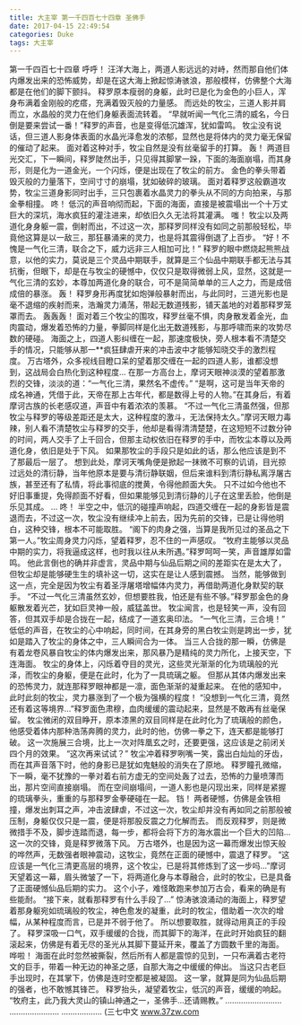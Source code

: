 ```yaml
---
title: 大主宰 第一千四百七十四章 圣佛手
date: 2017-04-15 22:49:54
categories: Duke
tags: 大主宰
---
```


第一千四百七十四章
呼呼！
汪洋大海上，两道人影远远的对峙，然而那自他们体内爆发出来的恐怖威势，却是在这大海上掀起惊涛骇浪，那般模样，仿佛整个大海都是在他们的脚下颤抖。
释罗原本瘦弱的身躯，此时已是化为金色的小巨人，浑身布满着金刚般的疙瘩，充满着毁灭般的力量感。
而远处的牧尘，三道人影并肩而立，水晶般的灵力在他们身躯表面流转着。
“早就听闻一气化三清的威名，今日倒是要来尝试一番！”释罗的声音，也是变得低沉雄浑，犹如雷鸣。
牧尘没有说话，但三道人影身体表面的水晶光泽愈发的浓郁，显然也是将体内的灵力毫无保留的催动了起来。
面对着这种对手，牧尘自然是没有丝毫留手的打算。
轰！
两道目光交汇，下一瞬间，释罗陡然出手，只见得其脚掌一跺，下面的海面崩塌，而其身形，则是化为一道金光，一个闪烁，便是出现在了牧尘的前方。
金色的拳头带着毁灭般的力量落下，空间寸寸的崩塌，犹如破碎的玻璃。
面对着释罗这般霸道攻势，牧尘三道身影同时出手，三只包裹着水晶灵力的拳头从不同的方向拍来，与那金拳相撞。
咚！
低沉的声音响彻而起，下面的海面，直接是被震塌出一个十万丈巨大的深坑，海水疯狂的灌注进来，却依旧久久无法将其灌满。
嗤！
牧尘以及两道化身身躯一震，倒射而出，不过这一次，那释罗同样没有如同之前那般轻松，毕竟他这算是以一敌三，那狂暴涌来的灵力，也是将其震得倒退了上百步。
“好！不愧是一气化三清，联合之下，威力远非三人相加可比！”
释罗的眼中燃烧起熊熊战意，以他的实力，莫说是三个灵品中期联手，就算是三个仙品中期联手都无法与其抗衡，但眼下，却是在与牧尘的硬憾中，仅仅只是取得微弱上风，显然，这就是一气化三清的玄妙，本尊加两道化身的联合，可不是简简单单的三人之力，而是成倍成倍的暴涨。
轰！
释罗身形再度犹如炮弹般暴射而出，与此同时，三道光影也是毫不退缩的疾射而来，浩瀚灵力涌荡，带起无数道残影，铺天盖地的对着那释罗笼罩而去。
轰轰轰！
面对着三个牧尘的围攻，释罗丝毫不惧，肉身散发着金光，血肉震动，爆发着恐怖的力量，拳脚同样是化出无数道残影，与那呼啸而来的攻势尽数的硬碰。
海面之上，四道人影纠缠在一起，那速度极快，旁人根本看不清楚交手的情况，只能够从那一**疯狂肆虐开来的冲击波中才能够知晓交手的激烈程度。
万古塔外，众多视线目瞪口呆的望着那交缠在一起的四道人影，谁都没想到，这战局会白热化到这种程度...
在那一方高台上，摩诃天眼神淡漠的望着那激烈的交锋，淡淡的道：“一气化三清，果然名不虚传。”
“是啊，这可是当年天帝的成名神通，凭借于此，天帝在那上古年代，都是数得上号的人物。”在其身后，有着摩诃古族的长老感叹道，声音中有着浓浓的羡慕。
“不过一气化三清虽然强，但那牧尘与释罗的等级差距还是太大，这种程度的激斗，无法保持太久。”摩诃天眼力毒辣，别人看不清楚牧尘与释罗的交手，他却是看得清清楚楚，在这短短不过数分钟的时间，两人交手了上千回合，但那主动权依旧在释罗的手中，而牧尘本尊以及两道化身，依旧是处于下风。
如果那牧尘的手段只是如此的话，那么他应该是到不了那最后一层了。
想到此处，摩诃天嘴角便是掀起一抹微不可察的讥诮，目光掠过远处的清衍静，当年他原本是要与清衍静联姻，但后来谁料到清衍静私离浮屠古族，甚至还有了私情，将此事彻底的搅黄，令得他颜面大失。
只不过如今他也不好旧事重提，免得颜面不好看，但如果能够见到清衍静的儿子在这里丢脸，他倒是乐见其成。
...
咚！
半空之中，低沉的碰撞声响起，四道交缠在一起的身影皆是震退而去，不过这一次，牧尘没有继续冲上前去，因为先前的交锋，已是让得他明白，这种交锋，根本不可能取胜。
“阁下的肉身之强，当算是我所见过的圣品之下第一人。”牧尘周身灵力闪烁，望着释罗，忍不住的一声感叹。
“牧府主能够以灵品中期的实力，将我逼成这样，也时我以往从未所遇。”释罗呵呵一笑，声音雄厚如雷鸣。
他此言倒也的确并非虚言，灵品中期与仙品后期之间的差距实在是太大了，但牧尘却是能够硬生生的填补这一切，这实在是让人感到震撼。
当然，能够做到这一点，完全是因为牧尘有着圣浮屠塔增幅体内灵力，再借助两道化身默契的联手。
“不过一气化三清虽然玄妙，但想要胜我，怕还是有些不够。”释罗那金色的身躯散发着光芒，犹如巨灵神一般，威猛盖世。
牧尘闻言，也是轻笑一声，没有回答，但其双手却是合拢在一起，结成了一道玄奥印法。
“一气化三清，三合境！”
低低的声音，在牧尘的心中响起，同时间，在其身旁的黑白牧尘则是跨出一步，犹如是踏入了牧尘的身体之中，三人瞬间合为一体。
当三人合拢的那一瞬，仿佛是有着龙卷风暴自牧尘的体内爆发出来，那风暴乃是精纯的灵力所化，上接天空，下连海面。
牧尘的身体上，闪烁着夺目的灵光，这些灵光渐渐的化为琉璃般的光泽，而牧尘的身躯，便是在此时，化为了一具琉璃之躯。
但那从其体内爆发出来的恐怖灵力，就连那释罗眼神都是一凛，面色渐渐的凝重起来。
在他的感知中，此时此刻的牧尘，灵力暴涨到了一个极为强横的程度！
“没想到一气化三清，竟然还有着这等境界...”释罗面色肃穆，血肉缓缓的震动起来，显然是不敢再有丝毫保留。
牧尘微闭的双目睁开，原本漆黑的双目同样是在此时化为了琉璃般的颜色，他感受着体内那种浩荡奔腾的灵力，此时的他，仿佛一拳之下，连天都是能够打破。
这一次施展三合境，比上一次对阵凰玄之时，还要更强，这应该是之前闭关四个月的效果。
“这次再来试试？”
牧尘冲着释罗咧嘴一笑，露出白灿灿的牙齿，而在其声音落下时，他的身影已是犹如鬼魅般的消失在了原地。
释罗瞳孔微缩，下一瞬，毫不犹豫的一拳对着右前方虚无的空间处轰了过去，恐怖的力量喷薄而出，那片空间直接崩塌。
而在空间崩塌间，一道人影也是闪现出来，同样是紧握的琉璃拳头，重重的与那释罗金拳硬碰在一起。
铛！
两者硬憾，仿佛是金铁相撞，爆发出刺耳之声，冲击波肆虐，不过这一次，牧尘却并没有再如同之前那般被压制，身躯仅仅只是一震，便是将那股反震之力化解而去。
而反观释罗，则是微微措手不及，脚步连踏而退，每一步，都将会将下方的海水震出一个巨大的凹陷...
这一次的交锋，竟是释罗微落下风。
万古塔外，也是因为这一幕而爆发出惊天般的哗然声，无数强者眼神震动，这牧尘，竟然在正面的硬憾中，震退了释罗。
“这应该是一气化三清更高层的境界，这个牧尘，已是将其修炼到了这一步吗...”摩诃天望着这一幕，眉头微皱了一下，将两道化身与本尊融合，此时的牧尘，已是具备了正面硬憾仙品后期的实力。
这个小子，难怪敢跑来参加万古会，看来的确是有些能耐。
“接下来，就看那释罗有什么手段了...”
惊涛骇浪涌动的海面上，释罗望着那身躯宛如琉璃般的牧尘，神色愈发的凝重，此时的牧尘，借助着一次次的增幅，从某种程度而言，已是并不弱于他了。
所以想要取胜，就得动用真正的手段了。
释罗深吸一口气，双手缓缓的合拢，而其脚下的海洋，在此时开始疯狂的翻滚起来，仿佛是有着无尽的圣光从其脚下蔓延开来，覆盖了方圆数千里的海面。
哗啦！
海面在此时忽然被撕裂，然后所有人都是震惊的见到，一只布满着古老符文的巨手，带着一种无边的神圣之感，自那大海之中缓缓的伸出。
当这只古老巨手出现时，在其掌下，仿佛是连时空都是被凝固。
这一掌，就算是同为仙品后期的强者，也不敢憾其锋芒。
释罗抬头，凝望着牧尘，低沉的声音，缓缓的响起。
“牧府主，此乃我大灵山的镇山神通之一，圣佛手...还请赐教。”
.........................
......................
..................
(三七中文 www.37zw.com